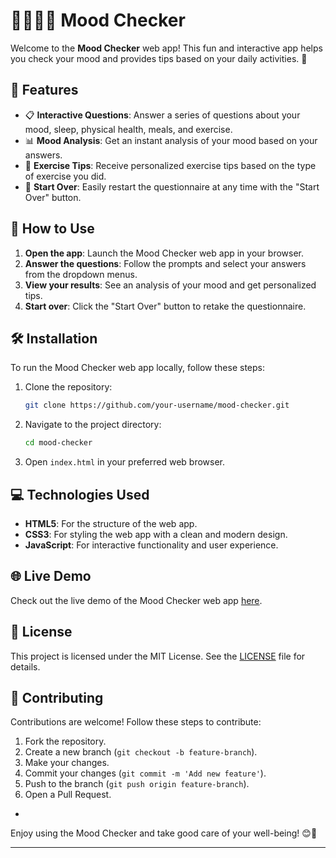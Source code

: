 # 👨‍👩‍👧‍👦 Mood Checker

Welcome to the **Mood Checker** web app! This fun and interactive app helps you check your mood and provides tips based on your daily activities. 💖

## 🌟 Features

- 📋 **Interactive Questions**: Answer a series of questions about your mood, sleep, physical health, meals, and exercise.
- 📊 **Mood Analysis**: Get an instant analysis of your mood based on your answers.
- 💪 **Exercise Tips**: Receive personalized exercise tips based on the type of exercise you did.
- 🔄 **Start Over**: Easily restart the questionnaire at any time with the "Start Over" button.


## 🚀 How to Use

1. **Open the app**: Launch the Mood Checker web app in your browser.
2. **Answer the questions**: Follow the prompts and select your answers from the dropdown menus.
3. **View your results**: See an analysis of your mood and get personalized tips.
4. **Start over**: Click the "Start Over" button to retake the questionnaire.

## 🛠️ Installation

To run the Mood Checker web app locally, follow these steps:

1. Clone the repository:
   ```sh
   git clone https://github.com/your-username/mood-checker.git
   ```
2. Navigate to the project directory:
   ```sh
   cd mood-checker
   ```
3. Open `index.html` in your preferred web browser.

## 💻 Technologies Used

- **HTML5**: For the structure of the web app.
- **CSS3**: For styling the web app with a clean and modern design.
- **JavaScript**: For interactive functionality and user experience.

## 🌐 Live Demo

Check out the live demo of the Mood Checker web app [here](https://your-live-demo-link.com).

## 📄 License

This project is licensed under the MIT License. See the [LICENSE](LICENSE) file for details.

## 🤝 Contributing

Contributions are welcome! Follow these steps to contribute:

1. Fork the repository.
2. Create a new branch (`git checkout -b feature-branch`).
3. Make your changes.
4. Commit your changes (`git commit -m 'Add new feature'`).
5. Push to the branch (`git push origin feature-branch`).
6. Open a Pull Request.

-

Enjoy using the Mood Checker and take good care of your well-being! 😊🌸

---

